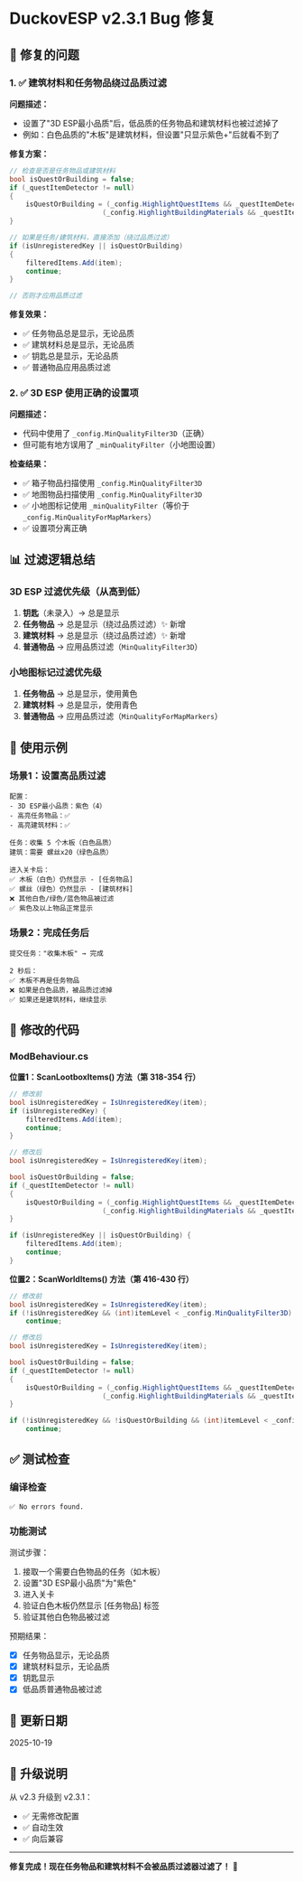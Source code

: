 # DuckovESP v2.3.1 Bug 修复

## 🐛 修复的问题

### 1. ✅ 建筑材料和任务物品绕过品质过滤
**问题描述：**
- 设置了"3D ESP最小品质"后，低品质的任务物品和建筑材料也被过滤掉了
- 例如：白色品质的"木板"是建筑材料，但设置"只显示紫色+"后就看不到了

**修复方案：**
```csharp
// 检查是否是任务物品或建筑材料
bool isQuestOrBuilding = false;
if (_questItemDetector != null)
{
    isQuestOrBuilding = (_config.HighlightQuestItems && _questItemDetector.IsQuestRequiredItem(item)) ||
                       (_config.HighlightBuildingMaterials && _questItemDetector.IsBuildingRequiredItem(item));
}

// 如果是任务/建筑材料，直接添加（绕过品质过滤）
if (isUnregisteredKey || isQuestOrBuilding)
{
    filteredItems.Add(item);
    continue;
}

// 否则才应用品质过滤
```

**修复效果：**
- ✅ 任务物品总是显示，无论品质
- ✅ 建筑材料总是显示，无论品质
- ✅ 钥匙总是显示，无论品质
- ✅ 普通物品应用品质过滤

### 2. ✅ 3D ESP 使用正确的设置项
**问题描述：**
- 代码中使用了 `_config.MinQualityFilter3D`（正确）
- 但可能有地方误用了 `_minQualityFilter`（小地图设置）

**检查结果：**
- ✅ 箱子物品扫描使用 `_config.MinQualityFilter3D`
- ✅ 地图物品扫描使用 `_config.MinQualityFilter3D`
- ✅ 小地图标记使用 `_minQualityFilter`（等价于 `_config.MinQualityForMapMarkers`）
- ✅ 设置项分离正确

## 📊 过滤逻辑总结

### 3D ESP 过滤优先级（从高到低）
1. **钥匙**（未录入）→ 总是显示
2. **任务物品** → 总是显示（绕过品质过滤）✨ 新增
3. **建筑材料** → 总是显示（绕过品质过滤）✨ 新增
4. **普通物品** → 应用品质过滤（`MinQualityFilter3D`）

### 小地图标记过滤优先级
1. **任务物品** → 总是显示，使用黄色
2. **建筑材料** → 总是显示，使用青色
3. **普通物品** → 应用品质过滤（`MinQualityForMapMarkers`）

## 🎯 使用示例

### 场景1：设置高品质过滤
```
配置：
- 3D ESP最小品质：紫色（4）
- 高亮任务物品：✅
- 高亮建筑材料：✅

任务：收集 5 个木板（白色品质）
建筑：需要 螺丝x20（绿色品质）

进入关卡后：
✅ 木板（白色）仍然显示 - [任务物品]
✅ 螺丝（绿色）仍然显示 - [建筑材料]
❌ 其他白色/绿色/蓝色物品被过滤
✅ 紫色及以上物品正常显示
```

### 场景2：完成任务后
```
提交任务："收集木板" → 完成

2 秒后：
✅ 木板不再是任务物品
❌ 如果是白色品质，被品质过滤掉
✅ 如果还是建筑材料，继续显示
```

## 🔧 修改的代码

### ModBehaviour.cs

**位置1：ScanLootboxItems() 方法（第 318-354 行）**
```csharp
// 修改前
bool isUnregisteredKey = IsUnregisteredKey(item);
if (isUnregisteredKey) {
    filteredItems.Add(item);
    continue;
}

// 修改后
bool isUnregisteredKey = IsUnregisteredKey(item);

bool isQuestOrBuilding = false;
if (_questItemDetector != null)
{
    isQuestOrBuilding = (_config.HighlightQuestItems && _questItemDetector.IsQuestRequiredItem(item)) ||
                       (_config.HighlightBuildingMaterials && _questItemDetector.IsBuildingRequiredItem(item));
}

if (isUnregisteredKey || isQuestOrBuilding) {
    filteredItems.Add(item);
    continue;
}
```

**位置2：ScanWorldItems() 方法（第 416-430 行）**
```csharp
// 修改前
bool isUnregisteredKey = IsUnregisteredKey(item);
if (!isUnregisteredKey && (int)itemLevel < _config.MinQualityFilter3D)
    continue;

// 修改后
bool isUnregisteredKey = IsUnregisteredKey(item);

bool isQuestOrBuilding = false;
if (_questItemDetector != null)
{
    isQuestOrBuilding = (_config.HighlightQuestItems && _questItemDetector.IsQuestRequiredItem(item)) ||
                       (_config.HighlightBuildingMaterials && _questItemDetector.IsBuildingRequiredItem(item));
}

if (!isUnregisteredKey && !isQuestOrBuilding && (int)itemLevel < _config.MinQualityFilter3D)
    continue;
```

## ✅ 测试检查

### 编译检查
```
✅ No errors found.
```

### 功能测试
测试步骤：
1. 接取一个需要白色物品的任务（如木板）
2. 设置"3D ESP最小品质"为"紫色"
3. 进入关卡
4. 验证白色木板仍然显示 [任务物品] 标签
5. 验证其他白色物品被过滤

预期结果：
- [x] 任务物品显示，无论品质
- [x] 建筑材料显示，无论品质
- [x] 钥匙显示
- [x] 低品质普通物品被过滤

## 📅 更新日期
2025-10-19

## 📝 升级说明

从 v2.3 升级到 v2.3.1：
- ✅ 无需修改配置
- ✅ 自动生效
- ✅ 向后兼容

---

**修复完成！现在任务物品和建筑材料不会被品质过滤器过滤了！** 🎉

